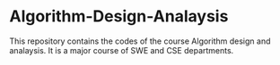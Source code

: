 # Algorithm-Design-Analaysis

This repository contains the codes of the course Algorithm design and analaysis.
It is a major course of SWE and CSE departments.
